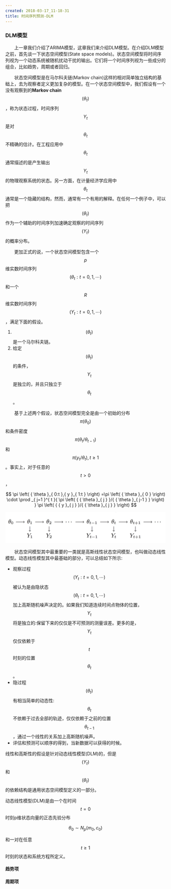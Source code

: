 ```yaml
---
created: 2018-03-17_11-18-31
title: 时间序列预测-DLM
---
```


### DLM模型
&emsp;&emsp;上一章我们介绍了ARIMA模型，这章我们来介绍DLM模型。在介绍DLM模型之前，首先谈一下状态空间模型(State space models)。状态空间模型将时间序列视为一个动态系统被随机扰动干扰的输出。它们将一个时间序列视为一些成分的组合，比如趋势，周期或者回归。

&emsp;&emsp;状态空间模型是在马尔科夫链(Markov chain)这样的相对简单独立结构的基础上，去为观察者定义更加复杂的模型。在一个状态空间模型中，我们假设有一个没有观察到的**Markov chain**$$\left( { \theta  }_{ t } \right)$$，称为状态过程，时间序列$${ Y }_{ t }$$是对$${ \theta  }_{ t }$$不精确的估计。在工程应用中$${ \theta  }_{ t }$$通常描述的是产生输出$${ Y }_{ t }$$的物理观察系统的状态。另一方面，在计量经济学应用中$${ \theta  }_{ t }$$通常是一个隐藏的结构，然而，通常有一个有用的解释。在任何一个例子中，可以把$$\left( { \theta  }_{ t } \right)$$作为一个辅助的时间序列加速确定观察的时间序列$$\left( { Y }_{ t } \right)$$的概率分布。

&emsp;&emsp;更加正式的说，一个状态空间模型包含一个$$p$$维实数时间序列$$\left( { \theta  }_{ t }:t = 0,1,\cdots  \right)$$和一个$$R$$维实数时间序列$$\left( { Y }_{ t }:t = 0,1,\cdots  \right)$$，满足下面的假设。
1. $$\left( { \theta  }_{ t } \right)$$是一个马尔科夫链。
2. 给定$$\left( { \theta  }_{ t } \right)$$的条件，$${ Y }_{ t }$$是独立的，并且只独立于$${ \theta  }_{ t }$$。

&emsp;&emsp;基于上述两个假设，状态空间模型完全是由一个初始的分布$$\pi \left( { \theta  }_{ 0 } \right)$$和条件密度$$\pi \left( { { \theta  }_{ t } }/{ { \theta  }_{ t-1 } } \right)$$和$$\pi \left( { { y }_{ t } }/{ { \theta  }_{ t } } \right) , t\ge 1$$。事实上，对于任意的$$t > 0$$，

$$
\pi \left( { \theta  }_{ 0:t },{ y }_{ 1:t } \right) =\pi \left( { \theta  }_{ 0 } \right) \cdot \prod _{ j=1 }^{ t }{ \pi \left( { { \theta  }_{ j } }/{ { \theta  }_{ j-1 } } \right)  } \pi \left( { { y }_{ j } }/{ { \theta  }_{ j } } \right) 
$$

![状态空间模型的依赖结构](/gitbook/images/state-space-model.jpg)

&emsp;&emsp;状态空间模型其中最重要的一类就是高斯线性状态空间模型，也叫做动态线性模型。动态线性模型其中最基础的部分，可以总结如下所示:
- 观察过程$$\left( { Y }_{ t }:t = 0,1,\cdots  \right)$$被认为是由隐状态$$\left( { \theta  }_{ t }:t = 0,1,\cdots  \right)$$加上高斯随机噪声决定的。如果我们知道连续时间点物体的位置，$${ Y }_{ t }$$将是独立的:保留下来的仅仅是不可预测的测量误差。更多的是，$${ Y }_{ t }$$仅仅依赖于$$t$$时刻的位置$${ \theta  }_{ t }$$。
- 隐过程$$\left( { \theta  }_{ t } \right)$$有相当简单的动态性:$${ \theta  }_{ t }$$不依赖于过去全部的轨迹，仅仅依赖于之前的位置$${ \theta  }_{ t-1 }$$，通过一个线性的关系加上高斯随机噪声。
- 评估和预测可以顺序的得到，当新数据可以获得的时候。

线性和高斯性的假设是针对动态线性模型(DLM)的，但是$$\left( { Y }_{ t } \right)$$和$$\left( { \theta  }_{ t } \right)$$的依赖结构是通用状态空间模型定义的一部分。

动态线性模型(DLM)是由一个在时间$$t=0$$时刻p维状态向量的正态先验分布

$$
  { \theta  }_{ 0 }\sim { N }_{ p }\left( { m }_{ 0 },{ c }_{ 0 } \right)
$$

和一对在任意$$t\ge 1$$时刻的状态和系统方程所定义。

#### 趋势项
#### 周期项
